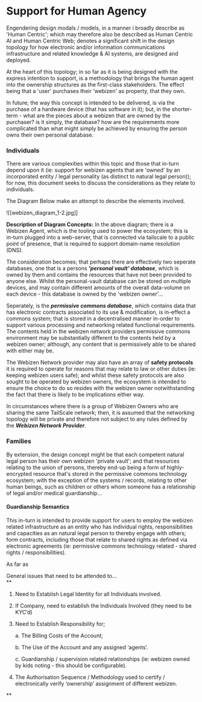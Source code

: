 # Support for Human Agency

Engendering design modals / models, in a manner i broadly describe as 'Human Centric'; which may therefore also be described as Human Centric AI and Human Centric Web; denotes a significant shift in the design topology for how electronic and/or information communications infrastructure and related knowledge & AI systems, are designed and deployed. 

At the heart of this topology; in so far as it is being designed with the express intention to support, is a methodology that brings the human agent into the ownership structures as the first-class stakeholders.  The effect being that a 'user' purchases their 'webizen' as property, that they own.  

In future; the way this concept is intended to be delivered, is via the purchase of a hardware device (that has software in it); but, in the shorter-term - what are the pieces about a webizen that are owned by the purchaser?  is it simply, the database?  how are the requirements more complicated than what might simply be achieved by ensuring the person owns their own personal database.  

### Individuals

There are various complexities within this topic and those that in-turn depend upon it (ie: support for webizen agents that are 'owned' by an incorporated entity / legal personality (as distinct to natural legal person)); for now, this document seeks to discuss the considerations as they relate to individuals.

The Diagram Below make an attempt to describe the elements involved. 

![[webizen_diagram_1-2.jpg]]

**Description of Diagram Concepts:**
In the above diagram; there is a Webizen Agent, which is the tooling used to power the ecosystem; this is in-turn plugged into a web-server, that is connected via tailscale to a public point of presence, that is required to support domain-name resolution (DNS).  

The consideration becomes; that perhaps there are effectively two seperate databases, one that is a persons ***'personal vault' database***, which is owned by them and contains the resources that have not been provided to anyone else.  Whilst the personal-vault database can be stored on multiple devices, and may contain different amounts of the overall data-volume on each device - this database is owned by the 'webizen owner'...  

Seperately, is the ***permissive commons database***, which contains data that has electronic contracts associated to its use & modification, is in-effect a commons system; that is stored in a decentralised manner in-order to support various processing and networking related functional requirements.   The contents held in the webizen network providers permissive commons environment may be substantially different to the contents held by a webizen owner; although, any content that is permissively able to be shared with either may be.

The Webizen Network provider may also have an array of **safety protocols** it is required to operate for reasons that may relate to law or other duties (ie: keeping webizen users safe); and whilst these safety protocols are also sought to be operated by webizen owners, the ecosystem is intended to ensure the choice to do so resides with the webizen owner notwithstanding the fact that there is likely to be implications either way. 

In circumstances where there is a group of Webizen Owners who are sharing the same TailScale network; then, it is assumed that the networking topology will be private and therefore not subject to any rules defined by the ***Webizen Network Provider***.

### Families

By extension, the design concept might be that each competent natural legal person has their own webizen 'private vault'; and that resources relating to the union of persons, thereby end-up being a form of highly-encrypted resource that's stored in the permissive commons technology ecosystem; with the exception of the systems / records, relating to other human beings, such as children or others whom someone has a relationship of legal and/or medical guardianship... 

#### Guardianship Semantics




This in-turn is intended to provide support for users to employ the webizen related infrastructure as an entity who has individual rights, responsibilities and capacities as an natural legal person to thereby engage with others; form contracts, including those that relate to shared rights as defined via electronic agreements (ie: permissive commons technology related - shared rights / responsibilities).   

As far as 


General issues that need to be attended to...  
**

1.  Need to Establish Legal Identity for all Individuals involved.  

2.  If Company, need to establish the Individuals Involved (they need to be KYC’d)    

3.  Need to Establish Responsibility for;  

	a.  The Billing Costs of the Account;  
      
	b.  The Use of the Account and any assigned ‘agents’.  
      
	c.  Guardianship / supervision related relationships (ie: webizen owned by kids noting - this should be configurable).   

5.  The Authorisation Sequence / Methodology used to certify / electronically verify ‘ownership’ assignment of different webizen.

**